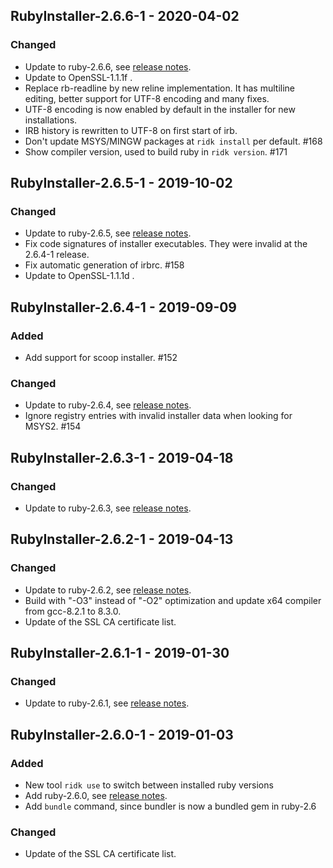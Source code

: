 ## RubyInstaller-2.6.6-1 - 2020-04-02

### Changed
- Update to ruby-2.6.6, see [release notes](https://www.ruby-lang.org/en/news/2020/03/31/ruby-2-6-6-released/).
- Update to OpenSSL-1.1.1f .
- Replace rb-readline by new reline implementation.
  It has multiline editing, better support for UTF-8 encoding and many fixes.
- UTF-8 encoding is now enabled by default in the installer for new installations.
- IRB history is rewritten to UTF-8 on first start of irb.
- Don't update MSYS/MINGW packages at `ridk install` per default. #168
- Show compiler version, used to build ruby in `ridk version`. #171


## RubyInstaller-2.6.5-1 - 2019-10-02

### Changed
- Update to ruby-2.6.5, see [release notes](https://www.ruby-lang.org/en/news/2019/10/01/ruby-2-6-5-released/).
- Fix code signatures of installer executables. They were invalid at the 2.6.4-1 release.
- Fix automatic generation of irbrc. #158
- Update to OpenSSL-1.1.1d .


## RubyInstaller-2.6.4-1 - 2019-09-09

### Added
- Add support for scoop installer. #152

### Changed
- Update to ruby-2.6.4, see [release notes](https://www.ruby-lang.org/en/news/2019/08/28/ruby-2-6-4-released/).
- Ignore registry entries with invalid installer data when looking for MSYS2. #154


## RubyInstaller-2.6.3-1 - 2019-04-18

### Changed
- Update to ruby-2.6.3, see [release notes](https://www.ruby-lang.org/en/news/2019/04/17/ruby-2-6-3-released/).


## RubyInstaller-2.6.2-1 - 2019-04-13

### Changed
- Update to ruby-2.6.2, see [release notes](https://www.ruby-lang.org/en/news/2019/03/13/ruby-2-6-2-released/).
- Build with "-O3" instead of "-O2" optimization and update x64 compiler from gcc-8.2.1 to 8.3.0.
- Update of the SSL CA certificate list.


## RubyInstaller-2.6.1-1 - 2019-01-30

### Changed
- Update to ruby-2.6.1, see [release notes](https://www.ruby-lang.org/en/news/2019/01/30/ruby-2-6-1-released/).


## RubyInstaller-2.6.0-1 - 2019-01-03

### Added
- New tool `ridk use` to switch between installed ruby versions
- Add ruby-2.6.0, see [release notes](https://www.ruby-lang.org/en/news/2018/12/25/ruby-2-6-0-released/).
- Add `bundle` command, since bundler is now a bundled gem in ruby-2.6


### Changed
- Update of the SSL CA certificate list.

